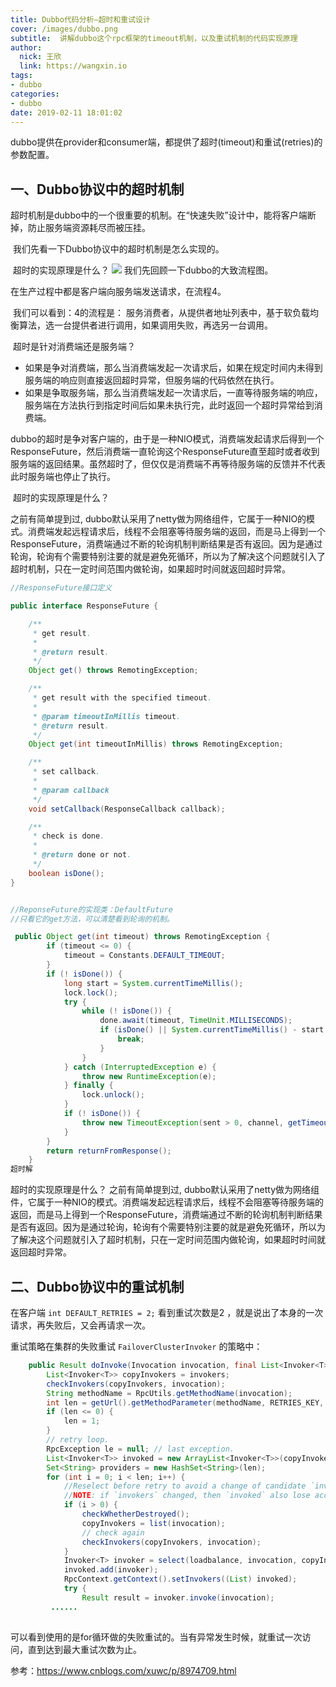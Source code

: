 ```yaml
---
title: Dubbo代码分析—超时和重试设计
cover: /images/dubbo.png
subtitle:  讲解dubbo这个rpc框架的timeout机制，以及重试机制的代码实现原理
author: 
  nick: 王欣
  link: https://wangxin.io
tags: 
- dubbo
categories: 
- dubbo
date: 2019-02-11 18:01:02  
---
```

dubbo提供在provider和consumer端，都提供了超时(timeout)和重试(retries)的参数配置。

## 一、Dubbo协议中的超时机制
​      超时机制是dubbo中的一个很重要的机制。在“快速失败”设计中，能将客户端断掉，防止服务端资源耗尽而被压挂。

​      我们先看一下Dubbo协议中的超时机制是怎么实现的。

​      超时的实现原理是什么？
<img src ="/images/dubbo-architecture.png" />
我们先回顾一下dubbo的大致流程图。

在生产过程中都是客户端向服务端发送请求，在流程4。

​        我们可以看到：4的流程是： 服务消费者，从提供者地址列表中，基于软负载均衡算法，选一台提供者进行调用，如果调用失败，再选另一台调用。

​      超时是针对消费端还是服务端？

- 如果是争对消费端，那么当消费端发起一次请求后，如果在规定时间内未得到服务端的响应则直接返回超时异常，但服务端的代码依然在执行。
- 如果是争取服务端，那么当消费端发起一次请求后，一直等待服务端的响应，服务端在方法执行到指定时间后如果未执行完，此时返回一个超时异常给到消费端。

dubbo的超时是争对客户端的，由于是一种NIO模式，消费端发起请求后得到一个ResponseFuture，然后消费端一直轮询这个ResponseFuture直至超时或者收到服务端的返回结果。虽然超时了，但仅仅是消费端不再等待服务端的反馈并不代表此时服务端也停止了执行。

​       超时的实现原理是什么？

之前有简单提到过, dubbo默认采用了netty做为网络组件，它属于一种NIO的模式。消费端发起远程请求后，线程不会阻塞等待服务端的返回，而是马上得到一个ResponseFuture，消费端通过不断的轮询机制判断结果是否有返回。因为是通过轮询，轮询有个需要特别注要的就是避免死循环，所以为了解决这个问题就引入了超时机制，只在一定时间范围内做轮询，如果超时时间就返回超时异常。
```java
//ResponseFuture接口定义

public interface ResponseFuture {

    /**
     * get result.
     * 
     * @return result.
     */
    Object get() throws RemotingException;

    /**
     * get result with the specified timeout.
     * 
     * @param timeoutInMillis timeout.
     * @return result.
     */
    Object get(int timeoutInMillis) throws RemotingException;

    /**
     * set callback.
     * 
     * @param callback
     */
    void setCallback(ResponseCallback callback);

    /**
     * check is done.
     * 
     * @return done or not.
     */
    boolean isDone();
}


//ReponseFuture的实现类：DefaultFuture
//只看它的get方法，可以清楚看到轮询的机制。

 public Object get(int timeout) throws RemotingException {
        if (timeout <= 0) {
            timeout = Constants.DEFAULT_TIMEOUT;
        }
        if (! isDone()) {
            long start = System.currentTimeMillis();
            lock.lock();
            try {
                while (! isDone()) {
                    done.await(timeout, TimeUnit.MILLISECONDS);
                    if (isDone() || System.currentTimeMillis() - start > timeout) {
                        break;
                    }
                }
            } catch (InterruptedException e) {
                throw new RuntimeException(e);
            } finally {
                lock.unlock();
            }
            if (! isDone()) {
                throw new TimeoutException(sent > 0, channel, getTimeoutMessage(false));
            }
        }
        return returnFromResponse();
    }
超时解
```

超时的实现原理是什么？
之前有简单提到过, dubbo默认采用了netty做为网络组件，它属于一种NIO的模式。消费端发起远程请求后，线程不会阻塞等待服务端的返回，而是马上得到一个ResponseFuture，消费端通过不断的轮询机制判断结果是否有返回。因为是通过轮询，轮询有个需要特别注要的就是避免死循环，所以为了解决这个问题就引入了超时机制，只在一定时间范围内做轮询，如果超时时间就返回超时异常。

## 二、Dubbo协议中的重试机制

在客户端 
`int DEFAULT_RETRIES = 2;` 
看到重试次数是2 ，就是说出了本身的一次请求，再失败后，又会再请求一次。

重试策略在集群的失败重试 `FailoverClusterInvoker`  的策略中：	

```java
    public Result doInvoke(Invocation invocation, final List<Invoker<T>> invokers, LoadBalance loadbalance) throws RpcException {
        List<Invoker<T>> copyInvokers = invokers;
        checkInvokers(copyInvokers, invocation);
        String methodName = RpcUtils.getMethodName(invocation);
        int len = getUrl().getMethodParameter(methodName, RETRIES_KEY, DEFAULT_RETRIES) + 1;
        if (len <= 0) {
            len = 1;
        }
        // retry loop.
        RpcException le = null; // last exception.
        List<Invoker<T>> invoked = new ArrayList<Invoker<T>>(copyInvokers.size()); // invoked invokers.
        Set<String> providers = new HashSet<String>(len);
        for (int i = 0; i < len; i++) {
            //Reselect before retry to avoid a change of candidate `invokers`.
            //NOTE: if `invokers` changed, then `invoked` also lose accuracy.
            if (i > 0) {
                checkWhetherDestroyed();
                copyInvokers = list(invocation);
                // check again
                checkInvokers(copyInvokers, invocation);
            }
            Invoker<T> invoker = select(loadbalance, invocation, copyInvokers, invoked);
            invoked.add(invoker);
            RpcContext.getContext().setInvokers((List) invoked);
            try {
                Result result = invoker.invoke(invocation);
         ......
                
```
可以看到使用的是for循环做的失败重试的。当有异常发生时候，就重试一次访问，直到达到最大重试次数为止。

参考：https://www.cnblogs.com/xuwc/p/8974709.html   

​    

